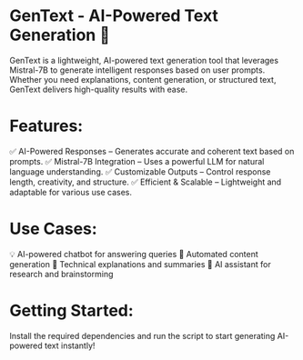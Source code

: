 # GenText - AI-Powered Text Generation 🚀
GenText is a lightweight, AI-powered text generation tool that leverages Mistral-7B to generate intelligent responses based on user prompts. Whether you need explanations, content generation, or structured text, GenText delivers high-quality results with ease.

# Features:
✅ AI-Powered Responses – Generates accurate and coherent text based on prompts.
✅ Mistral-7B Integration – Uses a powerful LLM for natural language understanding.
✅ Customizable Outputs – Control response length, creativity, and structure.
✅ Efficient & Scalable – Lightweight and adaptable for various use cases.

# Use Cases:
💡 AI-powered chatbot for answering queries
📝 Automated content generation
📖 Technical explanations and summaries
🤖 AI assistant for research and brainstorming

# Getting Started:
Install the required dependencies and run the script to start generating AI-powered text instantly!
